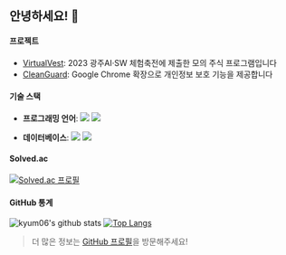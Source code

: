 ## 안녕하세요! 👋

#### 프로젝트

- [VirtualVest](https://github.com/kyum06/VirtualVest): 2023 광주AI·SW 체험축전에 제출한 모의 주식 프로그램입니다
- [CleanGuard](https://github.com/kyum06/cleanguard): Google Chrome 확장으로 개인정보 보호 기능을 제공합니다

#### 기술 스택

- **프로그래밍 언어**:
<img src="https://img.shields.io/badge/TypeScript-3178C6?style=flat-square&logo=TypeScript&logoColor=white"/></a>
<img src="https://img.shields.io/badge/Go-00ADD8?style=flat-square&logo=Go&logoColor=white"/></a>
<!-- <img src="https://img.shields.io/badge/C%2B%2B-00599C?style=flat-square&logo=C%2B%2B&logoColor=white"/></a>
<img src="https://img.shields.io/badge/Python-3776AB?style=flat-square&logo=Python&logoColor=white"/></a> -->
- **데이터베이스**:
<img src="https://img.shields.io/badge/SQLite-003B57?style=flat-square&logo=SQLite&logoColor=white"/></a>
<img src="https://img.shields.io/badge/MongoDB-47A248?style=flat-square&logo=MongoDB&logoColor=white"/></a>
#### Solved.ac

[![Solved.ac
프로필](http://mazassumnida.wtf/api/v2/generate_badge?boj=yukyum)](https://solved.ac/yukyum)

#### GitHub 통계

![kyum06's github stats](https://github-readme-stats.vercel.app/api?username=kyum06&show_icons=true&hide_border=true)
[![Top Langs](https://github-readme-stats.vercel.app/api/top-langs/?username=kyum06&layout=compact)](https://github.com/kyum06)

> 더 많은 정보는 [GitHub 프로필](https://github.com/kyum06)을 방문해주세요!
